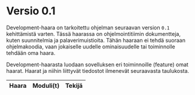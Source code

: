 # Versio 0.1
Development-haara on tarkoitettu ohjelman seuraavan version `0.1` kehittämistä varten. Tässä haarassa on ohjelmointitiimin dokumentteja, kuten suunnitelmia ja palaverimuistioita. Tähän haaraan ei tehdä suoraan ohjelmakoodia, vaan jokaiselle uudelle ominaisuudelle tai toiminnolle tehdään oma haara.

Development-haarasta luodaan sovelluksen eri toiminnoille (feature) omat haarat. Haarat ja niihin liittyvät tiedostot ilmenevät seuraavasta taulukosta.

| Haara | Moduli(t) | Tekijä |
|---|---|---|
